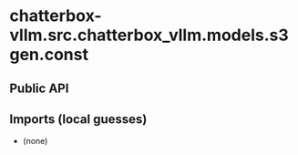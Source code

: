 # chatterbox-vllm.src.chatterbox_vllm.models.s3gen.const

## Public API


## Imports (local guesses)
- (none)